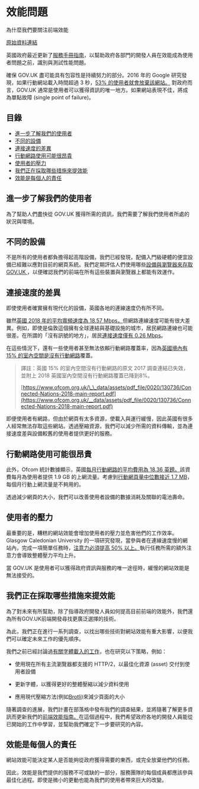 # 效能問題

為什麼我們要關注前端效能

[原始資料連結](https://technology.blog.gov.uk/2019/04/18/why-we-focus-on-frontend-performance/)

英國政府最近更新了[服務手冊指南](../accessbility/how-to-test-frontend-performance.md)，以幫助政府各部門的開發人員在效能成為使用者問題之前，識別與測試性能問題。

確保 GOV.UK 盡可能具有包容性是持續努力的部分。2016 年的 Google 研究發現，如果行動網站載入時間超過 3 秒，[53% 的使用者就會放棄該網站。](https://www.thinkwithgoogle.com/marketing-resources/data-measurement/mobile-page-speed-new-industry-benchmarks/) 對政府而言，GOV.UK 通常是使用者可以獲得資訊的唯一地方。如果網站表現不佳，將成為單點故障 (single point of failure)。

## 目錄

 - [進一步了解我們的使用者](#進一步了解我們的使用者)
 - [不同的設備](#不同的設備)
 - [連接速度的差異](#連接速度的差異)
 - [行動網路使用可能很昂貴](#行動網路使用可能很昂貴)
 - [使用者的壓力](#使用者的壓力)
 - [我們正在採取哪些措施來提效能](#我們正在採取哪些措施來提效能)
 - [效能是每個人的責任](#效能是每個人的責任)

## 進一步了解我們的使用者

為了幫助人們盡快從 GOV.UK 獲得所需的資訊，我們需要了解我們使用者所處的狀況與環境。

## 不同的設備

不是所有的使用者都負擔得起高階設備，我們已經發現，配備入門級硬體的便宜設備已經難以應對目前的網頁系統。我們定期評估人們使用哪些[設備與瀏覽器來存取 GOV.UK ](https://www.gov.uk/service-manual/technology/designing-for-different-browsers-and-devices)，以便確認我們的前端在所有這些裝置與瀏覽器上都能有效運作。

## 連接速度的差異

即使使用者確實擁有現代化的設備，英國各地的連線速度仍有所不同。

雖然[英國 2018 年的平均寬頻速度為 18.57 Mbps，](https://www.cable.co.uk/broadband/speed/worldwide-speed-league/)但網路連線速度可能有很大差異。例如，即使是倫敦這個擁有全球連結與基礎設施的城市，居民網路連線也可能很差。在所謂的「沒有訊號的地方」，居民[連接速度僅有 0.26 Mbps](https://www.london.gov.uk/sites/default/files/digital_connectivity_report_final.pdf)。

在這些情況下，還有一些使用者甚至無法依賴行動網路覆蓋率，因為[英國境內有 15% 的室內空間是沒有行動網路](https://www.ofcom.org.uk/__data/assets/pdf_file/0024/108843/summary-report-connected-nations-2017.pdf)覆蓋。  

> 譯註：英國 15% 的室內空間沒有行動網路的原文 2017 調查連結已失效，並附上 2018 英國室內空間沒有行動網路覆蓋已降到8%。
>
> [https://www.ofcom.org.uk/\_\_data/assets/pdf_file/0020/130736/Connected-Nations-2018-main-report.pdf](https://www.ofcom.org.uk/__data/assets/pdf_file/0020/130736/Connected-Nations-2018-main-report.pdf)

即便使用者有網路，但由於網頁有太多資源，使載入與運行緩慢，因此英國有很多人經常無法存取這些網站。透過壓縮資源，我們可以減少所需的資料傳輸，並為連接速度差與設備較舊的使用者提供更好的服務。

## 行動網路使用可能很昂貴

此外，Ofcom 統計數據顯示，英國[每月行動網路的平均費用為 18.36 英鎊。](https://www.ofcom.org.uk/__data/assets/pdf_file/0030/113898/pricing-report-2018.pdf)該資費每月為使用者提供 1.9 GB 的上網流量。考慮到[行動網頁量中位數接近 1.7 MB](https://httparchive.org/reports/page-weight)，每個月行動上網流量是不夠用的。

透過減少網頁的大小，我們可以改善使用者設備的數據消耗及關聯的電池壽命。

## 使用者的壓力

最重要的是，糟糕的網站效能會增加使用者的壓力並危害他們的工作效率。Glasgow Caledonian University 的一項研究發現，當參與者在連線速度慢的網站內，完成一項簡單任務時，[注意力必須提高 50% 以上。](http://www.tecnostress.it/wp-content/uploads/2010/02/final_webstress_survey_report_229296.pdf)執行任務所需的額外注意力會導致整體壓力平均上升。

當 GOV.UK 是使用者可以獲得政府資訊與服務的唯一途徑時，緩慢的網站效能是無法接受的。

## 我們正在採取哪些措施來提效能

為了對未來有所幫助，除了指導政府開發人員如何提高目前前端的效能外，我們還為所有GOV.UK前端開發尋找更廣泛選擇的技術。

為此，我們正在進行一系列調查，以找出哪些技術對網站效能有重大影響，以便我們可以確定未來工作的優先順序。

我們之前已經討論過[有關字體載入的工作](https://technology.blog.gov.uk/2018/10/04/making-gov-uk-pages-load-faster-and-use-less-data/)，也在研究以下策略，例如：

- 使用現在所有主流瀏覽器都支援的 HTTP/2，以最佳化資源 (asset) 交付到使用者設備

- 更新字體，以獲得更好的整體壓縮以減少資料使用

- 應用現代壓縮方法(例如[Brotli](https://github.com/google/brotli))來減少頁面的大小

隨著調查的進展，我們計畫在部落格中發布我們的調查結果，並將隨著了解更多資訊而更新我們的[前端效能指南。](../accessbility/how-to-test-frontend-performance.md)在這個過程中，我們希望政府各地的開發人員能從已開始的工作中學習，並幫助我們確定下一步要研究的內容。

## 效能是每個人的責任

網站效能可能決定某人是否能夠從政府獲得需要的東西，或完全放棄他們的任務。

因此，效能是我們提供的服務不可或缺的一部分，服務團隊的每個成員都應該參與最佳化過程。即使是微小的更動也能為我們的使用者帶來巨大的改變。
